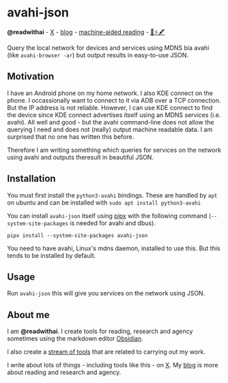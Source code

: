 # avahi-json
**@readwithai** - [X](https://x.com/readwithai) - [blog](https://readwithai.substack.com/) - [machine-aided reading](https://www.reddit.com/r/machineAidedReading/) - [📖](https://readwithai.substack.com/p/what-is-reading-broadly-defined
)[⚡️](https://readwithai.substack.com/s/technical-miscellany)[🖋️](https://readwithai.substack.com/p/note-taking-with-obsidian-much-of)

Query the local network for devices and services using MDNS bia avahi (like `avahi-browser -ar`) but output results in easy-to-use JSON.

## Motivation
I have an Android phone on my home network. I also KDE connect on the phone. I occassionally want to connect to it via ADB over a TCP connection. But the IP address is not reliable. However, I can use KDE connect to find the device since KDE connect advertises itself using an MDNS services (i.e. avahi). All well and good - but the avahi command-line does not allow the querying I need and does not (really) output machine readable data. I am surprised that no one has written this before.

Therefore I am writing something which queries for services on the network using avahi and outputs theresult in beautiful JSON.

## Installation
You must first install the `python3-avahi` bindings. These are handled by `apt` on ubuntu and can be installed with `sudo apt install python3-avahi`

You can install `avahi-json` itself using [pipx](https://github.com/pypa/pipx) with the following command (`--system-site-packages` is needed for avahi and dbus).

```
pipx install --system-site-packages avahi-json
```

You need to have avahi, Linux's mdns daemon, installed to use this. But this tends to be installed by default.

## Usage
Run `avahi-json` this will give you services on the network using JSON.

## About me
I am **@readwithai**. I create tools for reading, research and agency sometimes using the markdown editor [Obsidian](https://readwithai.substack.com/p/what-exactly-is-obsidian).

I also create a [stream of tools](https://readwithai.substack.com/p/my-productivity-tools) that are related to carrying out my work.

I write about lots of things - including tools like this - on [X](https://x.com/readwithai).
My [blog](https://readwithai.substack.com/) is more about reading and research and agency.

